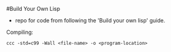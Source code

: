 #Build Your Own Lisp

- repo for code from following the 'Build your own lisp' guide.

Compiling:

```ccc -std=c99 -Wall <file-name> -o <program-location>```
